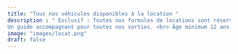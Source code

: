 ```yaml
---
title: "Tous nos véhicules disponibles à la location "
description : " Exclusif : Toutes nos formules de locations sont réservables jusqu’à 20 heures avant l’évènement!!!
Un guide accompagnant pour toutes nos sorties. <br> Âge minimum 12 ans."
image: "images/locat.png"
draft: false
---
```


